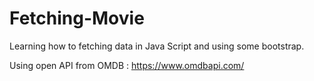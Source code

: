 # Fetching-Movie

Learning how to fetching data in Java Script and using some bootstrap.

Using open API from OMDB :
https://www.omdbapi.com/


